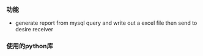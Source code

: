 ### 功能
* generate report from mysql query and write out a excel file then send to desire receiver

### 使用的python库
